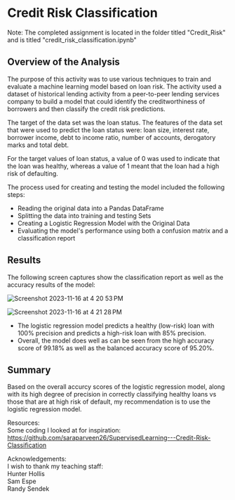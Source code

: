 # Credit Risk Classification

Note: The completed assignment is located in the folder titled "Credit_Risk" and is titled "credit_risk_classification.ipynb"

## Overview of the Analysis

The purpose of this activity was to use various techniques to train and evaluate a machine learning model based on loan risk. The activity used a dataset of historical lending activity from a peer-to-peer lending services company to build a model that could identify the creditworthiness of borrowers and then classify the credit risk predictions.

The target of the data set was the loan status. The features of the data set that were used to predict the loan status were: loan size, interest rate, borrower income, debt to income ratio, number of accounts, derogatory marks and total debt.

For the target values of loan status, a value of 0 was used to indicate that the loan was healthy, whereas a value of 1 meant that the loan had a high risk of defaulting.

The process used for creating and testing the model included the following steps:
- Reading the original data into a Pandas DataFrame
- Splitting the data into training and testing Sets
- Creating a Logistic Regression Model with the Original Data
- Evaluating the model's performance using both a confusion matrix and a classification report

## Results

The following screen captures show the classification report as well as the accuracy results of the model:

![Screenshot 2023-11-16 at 4 20 53 PM](https://github.com/keenet1/credit-risk-classification/assets/137319054/22c64f26-4361-435a-a561-d659aa119ca1)

![Screenshot 2023-11-16 at 4 21 28 PM](https://github.com/keenet1/credit-risk-classification/assets/137319054/fc4f5b79-a6e4-4954-b71d-bbff1a06c030)

 - The logistic regression model predicts a healthy (low-risk) loan with 100% precision and predicts a high-risk loan with 85% precision.
 - Overall, the model does well as can be seen from the high accuracy score of 99.18% as well as the balanced accuracy score of 95.20%.

## Summary
Based on the overall accurcy scores of the logistic regression model, along with its high degree of precision in correctly classifying healthy loans vs those that are at high risk of default, my recommendation is to use the logistic regression model.

Resources:  
Some coding I looked at for inspiration:  
https://github.com/saraparveen26/SupervisedLearning---Credit-Risk-Classification

Acknowledgements:  
I wish to thank my teaching staff:  
Hunter Hollis  
Sam Espe  
Randy Sendek
